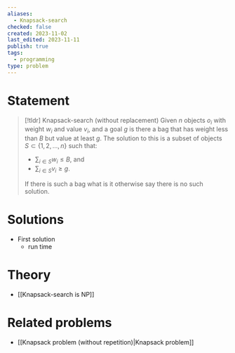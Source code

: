 ```yaml
---
aliases:
  - Knapsack-search
checked: false
created: 2023-11-02
last_edited: 2023-11-11
publish: true
tags:
  - programming
type: problem
---
```

# Statement

> [!tldr] Knapsack-search (without replacement)
> Given $n$ objects $o_i$ with weight $w_i$ and value $v_i$, and a goal $g$ is there a bag that has weight less than $B$ but value at least $g$. The solution to this is a subset of objects $S \subset \{1, 2, \ldots, n\}$ such that:
>
> - $\sum_{i \in S} w_i \leq B$, and
> - $\sum_{i \in S} v_i \geq g$.
>
> If there is such a bag what is it otherwise say there is no such solution.

# Solutions

- First solution
	- run time

# Theory
 - [[Knapsack-search is NP]]

# Related problems

- [[Knapsack problem (without repetition)|Knapsack problem]]

